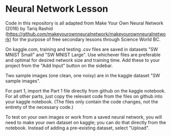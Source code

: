 # Neural Network Lesson

Code in this repository is all adapted from Make Your Own Neural Network (2016) by Tariq Rashid (https://github.com/makeyourownneuralnetwork/makeyourownneuralnetwork) for the purpose of free secondary lessons through Science World BC. 

On kaggle.com, training and testing .csv files are saved in datasets "SW MNIST Small" and "SW MNIST Large". Use whichever files are preferable and optimal for desired network size and training time. Add these to your project from the "Add Input" button on the sidebar.

Two sample images (one clean, one noisy) are in the kaggle dataset "SW sample images".

For part 1, import the Part 1 file directly from github on the kaggle notebook. For all other parts, just copy the relevant code from the files on github into your kaggle notebook. (The files only contain the code changes, not the entirety of the necessary code.)

To test on your own images or work from a saved neural network, you will need to make your own dataset on kaggle; you can do that directly from the notebook. Instead of adding a pre-existing dataset, select "Upload".

